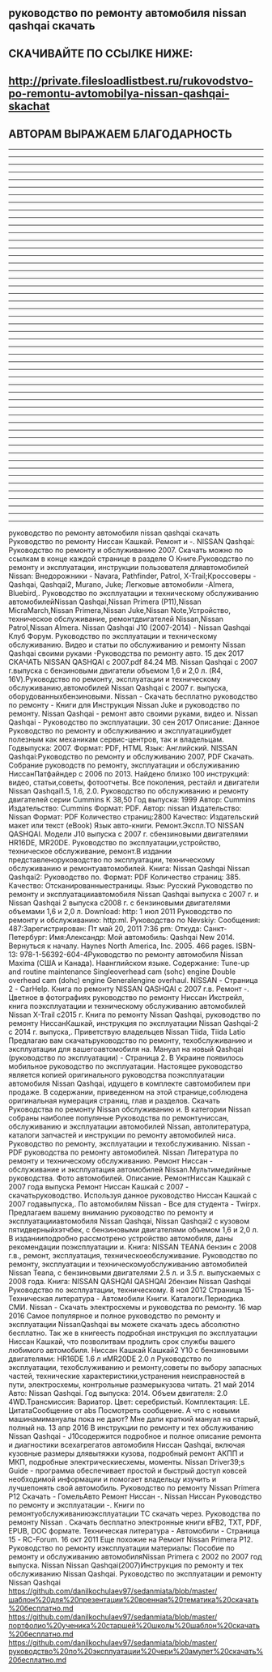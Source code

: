 руководство по ремонту автомобиля nissan qashqai скачать
--------------------------------------------------
СКАЧИВАЙТЕ ПО ССЫЛКЕ НИЖЕ:
--------------------------------------------------
http://private.filesloadlistbest.ru/rukovodstvo-po-remontu-avtomobilya-nissan-qashqai-skachat
--------------------------------------------------
АВТОРАМ ВЫРАЖАЕМ БЛАГОДАРНОСТЬ
--------------------------------------------------
--------------------------------------------------
--------------------------------------------------
--------------------------------------------------
--------------------------------------------------
--------------------------------------------------
--------------------------------------------------
--------------------------------------------------
--------------------------------------------------
--------------------------------------------------
--------------------------------------------------
--------------------------------------------------
--------------------------------------------------
--------------------------------------------------
--------------------------------------------------
--------------------------------------------------
--------------------------------------------------
--------------------------------------------------
--------------------------------------------------
--------------------------------------------------
--------------------------------------------------
--------------------------------------------------
--------------------------------------------------
--------------------------------------------------
--------------------------------------------------
--------------------------------------------------
--------------------------------------------------
--------------------------------------------------
--------------------------------------------------
--------------------------------------------------
--------------------------------------------------
--------------------------------------------------
--------------------------------------------------
--------------------------------------------------
--------------------------------------------------
--------------------------------------------------
--------------------------------------------------
--------------------------------------------------
--------------------------------------------------
--------------------------------------------------
--------------------------------------------------
--------------------------------------------------
--------------------------------------------------
--------------------------------------------------
--------------------------------------------------
--------------------------------------------------
--------------------------------------------------
--------------------------------------------------
--------------------------------------------------
--------------------------------------------------
--------------------------------------------------
руководство по ремонту автомобиля nissan qashqai скачать Руководство по ремонту Ниссан Кашкай. Ремонт и  -. NISSAN Qashqai: Руководство по ремонту и обслуживанию 2007. Скачать можно по ссылкам в конце каждой странице в разделе О Книге.Руководство по ремонту и эксплуатации, инструкции пользователя дляавтомобилей Nissan: Внедорожники - Navara, Pathfinder, Patrol, X-Trail;Кроссоверы - Qashqai, Qashqai2, Murano, Juke; Легковые автомобили -Almera, Bluebird,. Руководство по эксплуатации и техническому обслуживанию автомобилейNissan Qashqai,Nissan Primera (P11),Nissan MicraMarch,Nissan Primera,Nissan Juke,Nissan Note,Устройство, техническое обслуживание, ремонтдвигателей Nissan,Nissan Patrol,Nissan Almera. Nissan Qashqai J10 (2007-2014) - Nissan Qashqai Клуб  Форум. Руководство по эксплуатации и техническому обслуживанию. Видео и статьи по обслуживанию и ремонту Nissan Qashqai своими руками -Руководства по ремонту авто. 15 дек 2017   СКАЧАТЬ  NISSAN QASHQAI с 2007.pdf 84.24 MB. Nissan Qashqai с 2007 г.выпуска с бензиновыми двигатели объемом 1,6 и 2,0 л. (R4, 16V).Руководство по ремонту, эксплуатации и техническому обслуживанию,автомобилей Nissan Qashqai с 2007 г. выпуска, оборудованныхбензиновыми. Nissan - Скачать бесплатно руководство по ремонту - Книги для
Инструкция Nissan Juke и руководство по ремонту. Nissan Qashqai - ремонт авто своими руками, видео и. Nissan Qashqai - Руководство по эксплуатации. 30 сен 2017  Описание: Данное Руководство по ремонту и обслуживанию и эксплуатациибудет полезным как механикам сервис-центров, так и владельцам. Годвыпуска: 2007. Формат: PDF, HTML Язык: Английский. NISSAN Qashqai:Руководство по ремонту и обслуживанию 2007, PDF Скачать. Собрание руководств по ремонту, эксплуатации и обслуживанию НиссанПатфайндер с 2006 по 2013. Найдено близко 100 инструкций: видео, статьи,советы, фотоотчеты. Все поколения, рестайл и двигатели Nissan Qashqai1.5, 1.6, 2.0. Руководство по обслуживанию и ремонту двигателей серии Cummins К 38,50 Год выпуска: 1999 Автор: Cummins Издательство: Cummins Формат: PDF. Автор: nissan Издательство: Nissan Формат: PDF Количество страниц:2800 Качество: Издательский макет или текст (eBook) Язык авто-книги. Ремонт.Экспл.ТО NISSAN QASHQAI. Модели J10 выпуска с 2007 г. сбензиновыми двигателями HR16DE, MR20DE. Руководство по эксплуатации,устройство, техническое обслуживание, ремонт.В издании представленоруководство по эксплуатации, техническому обслуживанию и ремонтуавтомобилей. Книга: Nissan Qashqai Nissan Qashqai2: Руководство по. Формат: PDF Количество страниц: 385. Качество: Отсканированныестраницы. Язык: Русский Руководство по ремонту и эксплуатацииавтомобиля Nissan Qashqai выпуска с 2007 г. и Nissan Qashqai 2 выпуска с2008 г. с бензиновыми двигателями объемами 1,6 и 2,0 л. Download: http:
1 июл 2011  Руководство по ремонту и обслуживанию: http:ml. Руководство по  Nevskiy: Сообщения: 487:Зарегистрирован: Пт май 20, 2011 7:36 pm: Откуда: Санкт-Петербург: Имя:Александр: Мой автомобиль: Qashqai New 2014. Вернуться к началу. Haynes North America, Inc. 2005. 466 pages. ISBN-13: 978-1-56392-604-4Руководство по ремонту автомобиля Nissan Maxima (США и Канада). Наанглийском языке. Содержание: Tune-up and routine maintenance Singleoverhead cam (sohc) engine Double overhead cam (dohc) engine Generalengine overhaul. NISSAN - Страница 2 - CarHelp. Книга по ремонту NISSAN QASHQAI с 2007 г.в. Ремонт  -. Цветное в фотографиях руководство по ремонту Ниссан Икстрейл, книга поэксплуатации и техническому обслуживанию автомобилей Nissan X-Trail с2015 г.  Книга по ремонту Nissan Qashqai, руководство по ремонту НиссанКашкай, инструкция по эксплуатации Nissan Qashqai-2 с 2014 г. выпуска,. Приветствую владельцев Nissan Tiida, Tiida Latio Предлагаю вам скачатьруководство по ремонту, техобслуживанию и эксплуатации для вашегоавтомобиля на. Мануал на новый Qashqai (руководство по эксплуатации) - Страница 2. В Украине появилось мобильное руководство по эксплуатации. Настоящее руководство является копией оригинального руководства поэксплуатации автомобиля Nissan Qashqai, идущего в комплекте савтомобилем при продаже. В содержании, приведенном на этой странице,соблюдена оригинальная нумерация страниц, глав и разделов.
Скачать Руководства по ремонту Nissan обслуживанию и. В категории Nissan собраны наиболее популяные Руководства по ремонтуниссан, обслуживанию и эксплуатации автомобилей Nissan, автолитература, каталоги запчастей и инструкции по ремонту автомобилей ниса. Руководство по ремонту, эксплуатации и техобслуживанию. Nissan - PDF руководства по ремонту автомобилей. Nissan Литература по ремонту и техническому обслуживанию. Ремонт Ниссан - обслуживание и эксплуатация автомобилей Nissan.Мультимедийные руководства. Фото автомобилей. Описание. РемонтНиссан Кашкай с 2007 года выпуска  Ремонт Ниссан Кашкай с 2007 - скачатьруководство. Используя данное руководство Ниссан Кашкай с 2007 годавыпуска,. По автомобилям Nissan - Все для студента - Twirpx. Предлагаем вашему вниманию руководство по ремонту и эксплуатацииавтомобиля Nissan Qashqai, Nissan Qashqai2 с кузовом пятидверныйхэтчбек, с бензиновыми двигателями объемом 1,6 и 2,0 л. В изданииподробно рассмотрено устройство автомобиля, даны рекомендации поэксплуатации и. Книга: NISSAN TEANA бензин с 2008 г.в., ремонт, эксплуатация, техническоеобслуживание. Руководство по ремонту, эксплуатации и техническомуобслуживанию автомобилей Nissan Teana, с бензиновыми двигателями 2.5 л. и 3.5 л. выпускаемых с 2008 года. Книга: NISSAN QASHQAI  QASHQAI  2бензин
Nissan Qashqai Руководство по эксплуатации, техническому. 8 ноя 2012  Страница 15- Техническая литература - Автомобили Книги. Каталоги.Периодика. СМИ. Nissan - Скачать электросхемы и руководства по ремонту. 16 мар 2016  Самое популярное и полное руководство по ремонту и эксплуатации NissanQashqai вы можете скачать здесь абсолютно бесплатно.  Так же в книгеесть подробная инструкция по эксплуатации Ниссан Кашкай, что позволитвам продлить срок службы вашего любимого автомобиля. Ниссан Кашкай  Кашкай2 Y10 с бензиновыми двигателями: HR16DE 1.6 л иMR20DE 2.0 л Руководство по эксплуатации, техобслуживанию и ремонту,советы по выбору запасных частей, технические характеристики,устранения неисправностей в пути, электросхемы, контрольные размерыкузова читать. 21 май 2014  Авто: Nissan Qashqai. Год выпуска: 2014. Объем двигателя: 2.0 4WD.Трансмиссия: Вариатор. Цвет: серебристый. Комплектация: LE. ЦитатаСообщение от abs Посмотреть сообщение. А что с новыми машинамимануалы пока не дают? Мне дали краткий мануал на старый, полный на. 13 апр 2016  В инструкции по ремонту и тех обслуживанию Nissan Qashqai - J10содержится подробное и полное описание ремонта и диагностики всехагрегатов автомобиля Ниссан Qashqai, включая кузовные размеры длявытяжки кузова, подробный ремонт АКПП и МКП, подробные электрическиесхемы, моменты. Nissan Driver39;s Guide - программа обеспечивает простой и быстрый доступ ковсей необходимой информации и помогает владельцу изучить и лучшепонять свой автомобиль. Руководство по ремонту Nissan Primera P12  Скачать - ГомельАвто
Ремонт Ниссан -. Nissan  Ниссан Руководство по ремонту и эксплуатации -. Книги по ремонтуобслуживаниюэксплуатации ТС скачать через. Руководства по ремонту Nissan . Скачать бесплатно электронные книги вFB2, TXT, PDF, EPUB, DOC формате. Техническая литература - Автомобили - Страница 15 - RC-Forum. 16 окт 2011  Еще похожие на Ремонт Nissan Primera P12. Руководство по ремонту иэксплуатации материалы: Пособие по ремонту и обслуживанию автомобиляNissan Primera с 2002 по 2007 год выпуска. Nissan Nissan Qashqai(2007)Инструкция по ремонту и тех обслуживанию Nissan Qashqai. Руководство по эксплуатации и ремонту Nissan Qashqai
https://github.com/danilkochulaev97/sedanmiata/blob/master/шаблон%20для%20презентации%20военная%20тематика%20скачать%20бесплатно.md
https://github.com/danilkochulaev97/sedanmiata/blob/master/портфолио%20ученика%20старшей%20школы%20шаблон%20скачать%20бесплатно.md
https://github.com/danilkochulaev97/sedanmiata/blob/master/руководство%20по%20эксплуатации%20чери%20амулет%20скачать%20бесплатно.md